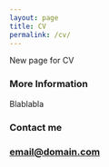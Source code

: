 ```yaml
---
layout: page
title: CV
permalink: /cv/
---
```


New page for CV

### More Information

Blablabla

### Contact me

### [email@domain.com](mailto:email@domain.com)